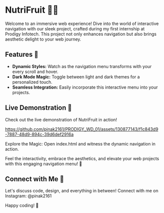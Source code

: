 # NutriFruit 🚀✨

Welcome to an immersive web experience! Dive into the world of interactive navigation with our sleek project, crafted during my first internship at Prodigy Infotech. This project not only enhances navigation but also brings aesthetic delight to your web journey.

## Features 🌈
- **Dynamic Styles:** Watch as the navigation menu transforms with your every scroll and hover.
- **Dark Mode Magic:** Toggle between light and dark themes for a personalized touch.
- **Seamless Integration:** Easily incorporate this interactive menu into your projects.

## Live Demonstration 🎥
Check out the live demonstration of NutriFruit in action!


https://github.com/pinak2161/PRODIGY_WD_01/assets/130877143/f1c843d9-7887-48d9-894c-39d6def2916a



Explore the Magic:
Open index.html and witness the dynamic navigation in action.

Feel the interactivity, embrace the aesthetics, and elevate your web projects with this engaging navigation menu! 🌟

## Connect with Me 🤝
Let's discuss code, design, and everything in between! Connect with me on Instagram: @pinak2161

Happy coding! 🚀
